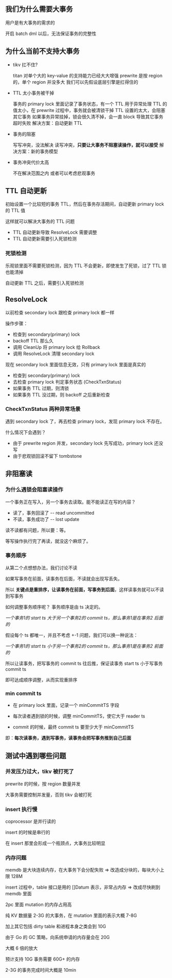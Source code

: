 ## 我们为什么需要大事务

用户是有大事务的需求的

开启 batch dml 以后，无法保证事务的完整性

## 为什么当前不支持大事务

* tikv 扛不住?

    titan 对单个大的 key-value 的支持能力已经大大增强
    prewrite 是按 region 的，单个 region 并没多大
    我们可以先假设底层引擎是扛得住的

* TTL 太小事务被干掉

    事务的 primary lock 里面记录了事务状态，有一个 TTL 用于异常处理
    TTL 的值太小，在 prewrite 过程中，事务就会被清锁干掉
    TTL 设置的太大，会阻塞其它事务
    如果事务异常挂掉，锁会很久清不掉，会一直 block 导致其它事务超时失败
    解决方案：自动更新 TTL

* 事务的阻塞

    写写冲突，没法解决
    读写冲突，**只要让大事务不阻塞读操作，就可以接受**
    解决方案：新的事务模型

* 事务冲突代价太高

    不在解决范围之内
    或者可以考虑悲观事务

## TTL 自动更新

初始设置一个比较短的事务 TTL，然后在事务存活期间，自动更新 primary lock 的 TTL 值

这样就可以解决大事务的 TTL 问题

* TTL 自动更新导致 ResolveLock 需要调整
* TTL 自动更新需要引入死锁检测

### 死锁检测

乐观锁里面不需要死锁检测，因为 TTL 不会更新，即使发生了死锁，过了 TTL 锁也能清掉

自动更新 TTL 之后，需要引入死锁检测

## ResolveLock

以前检查 secondary lock 跟检查 primary lock 都一样

操作步骤：

* 检查到 secondary(primary) lock
* backoff TTL 那么久
* 调用 CleanUp 将 primary lock 给 Rollback
* 调用 ResolveLock 清理 secondary lock

现在 secondary lock 里面信息无效，只有 primary lock 里面是真实的

* 检查到 secondary(primary) lock
* 去检查 primary lock 判定事务状态 (CheckTxnStatus)
* 如果事务 TTL 过期，则清锁
* 如果事务 TTL 没过期，则 backoff 之后重新检查

### CheckTxnStatus 两种异常场景

遇到 secondary lock 了，再去检查 primary lock，发现 primary lock 不存在。

什么情况下会遇到？

* 由于 prewrite region 并发，secondary lock 先写成功，primary lock 还没写
* 由于悲观锁回滚不留下 tombstone

## 非阻塞读

### 为什么遇锁会阻塞读操作

一个事务正在写入，另一个事务去读取。能不能读正在写的内容？

* 读了，事务回滚了 -- read uncommitted
* 不读，事务成功了 -- lost update

读不读都有问题，所以要：等。

等写操作执行完了再读，就没这个麻烦了。

### 事务顺序

从第二个点想想办法，我们讨论不读

如果写事务在前面，读事务在后面，不读就会出现写丢失。

所以 **关键点是重排序，让读事务在前面，写事务到后面**，这样读事务就可以不读到写事务

如何调整事务顺序呢？ 事务顺序是由 ts 决定的。

*一个事务1的 start ts 大于另一个事务2的 commit ts，那么事务1是在事务2 后面的*

假设每个 ts 都唯一，并且不考虑 +-1 问题，我们可以换一种说法：

*一个事务1的 start ts 小于另一个事务2的 commit ts，那么事务1是在事务2 前面的*

所以让读事务，把写事务的 commit ts 往后推，保证读事务 start ts 小于写事务 commit ts

即可达成顺序调整，从而实现重排序

### min commit ts

* 在 primary lock 里面，记录一个 minCommitTS 字段

* 每次读者遇到锁的时候，调整 minCommitTS，使它大于 reader ts

* commit 的时候，最终 commit ts 要至少大于 minCommitTS

即：**每次读事务，遇到写事务，读事务会把写事务推到自己后面**


## 测试中遇到哪些问题

### 并发压力过大，tikv 被打死了

prewrite 的时候，按 region 数量并发

大事务需要控制并发量，否则 tikv 会被打死

### insert 执行慢

coprocessor 是并行读的

insert 的时候是串行的

在 insert 那里会形成一个瓶颈点，大事务比较明显

### 内存问题

memdb 是大块连续内存，在大事务下会分配失败 => 改造成分块的，每块大小上限 128M

insert 过程中，table 接口是用的 []Datum 表示，非常占内存 => 改成尽快刷到 memdb 里面

2pc 里面 mutation 的内存占用高

纯 KV 数据量 2-3G 的大事务，在 mutation 里面的表示大概 7-8G

加上其它包括 dirty table 和进程本身之类会到 10G

由于 Go 的 GC 策略，向系统申请的内存量会在 20G

大概 6 倍的放大

预计支持 10G 事务需要 60G+ 的内存

2-3G 的事务完成时间大概是 10min
